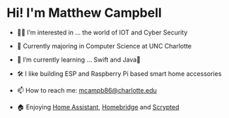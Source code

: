 # Hi! I'm Matthew Campbell

- 🧑‍💻 I’m interested in ... the world of IOT and Cyber Security
  
- 🌱 Currently majoring in Computer Science at UNC Charlotte
  
- 👾 I’m currently learning ... Swift and Java📱

- 🛠️ I like building ESP and Raspberry Pi based smart home accessories

- 📫 How to reach me: mcampb86@charlotte.edu
  
- 🏠 Enjoying <a href="https://www.home-assistant.io/" target="_blank" rel="noopener">Home Assistant</a>, <a href="https://homebridge.io/" target="_blank" rel="noopener">Homebridge</a> and <a href="https://scrypted.app/" target="_blank" rel="noopener">Scrypted</a>

